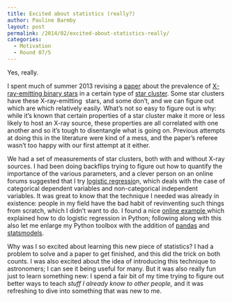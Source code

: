 ```yaml
---
title: Excited about statistics (really?)
author: Pauline Barmby
layout: post
permalink: /2014/02/excited-about-statistics-really/
categories:
  - Motivation
  - Round 07/5
---
```

Yes, really.

I spent much of summer 2013 revising a [paper][1] about the prevalence of [X-ray-emitting binary stars][2] in a certain type of [star cluster][3]. Some star clusters have these X-ray-emitting  stars, and some don&#8217;t, and we can figure out which are which relatively easily. What&#8217;s not so easy to figure out is why: while it&#8217;s known that certain properties of a star cluster make it more or less likely to host an X-ray source, these properties are all correlated with one another and so it&#8217;s tough to disentangle what is going on. Previous attempts at doing this in the literature were kind of a mess, and the paper&#8217;s referee wasn&#8217;t too happy with our first attempt at it either.

We had a set of measurements of star clusters, both with and without X-ray sources. I had been doing backflips trying to figure out how to quantify the importance of the various parameters, and a clever person on an online forums suggested that I try [logistic regressio][4]n, which deals with the case of categorical dependent variables and non-categorical independent variables. It was great to know that the technique I needed was already in existence: people in my field have the bad habit of revinventing such things from scratch, which I didn&#8217;t want to do. I found a nice [online example ][5]which explained how to do logistic regression in Python; following along with this also let me enlarge my Python toolbox with the addition of [pandas][6] and [statsmodels][7].

Why was I so excited about learning this new piece of statistics? I had a problem to solve and a paper to get finished, and this did the trick on both counts. I was also excited about the idea of introducing this technique to astronomers; I can see it being useful for many. But it was also really fun just to learn something new: I spend a fair bit of my time trying to figure out better ways to teach *stuff I already know *to other people*,* and it was refreshing to dive into something that was new to me.

 [1]: http://arxiv.org/abs/1308.6748
 [2]: http://astronomy.swin.edu.au/cosmos/L/Low-mass+X-ray+Binaries
 [3]: http://messier.seds.org/glob.html
 [4]: http://www.ats.ucla.edu/stat/stata/dae/logit.htm
 [5]: http://blog.yhathq.com/posts/logistic-regression-and-python.html
 [6]: http://pandas.pydata.org
 [7]: http://statsmodels.sourceforge.net